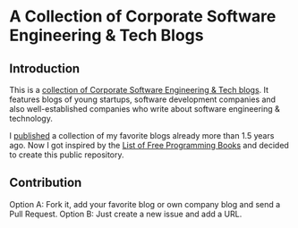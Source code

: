 # A Collection of Corporate Software Engineering & Tech Blogs

## Introduction
This is a [collection of Corporate Software Engineering &amp; Tech blogs](/software-engineering-blogs.md). It features blogs of young startups, software development companies and also well-established companies who write about software engineering & technology.

I [published](http://imwill.com/18-favorite-software-engineering-tech-blogs/) a collection of my favorite blogs already more than 1.5 years ago. Now I got inspired by the [List of Free Programming Books](https://github.com/vhf/free-programming-books) and decided to create this public repository.

## Contribution
Option A: Fork it, add your favorite blog or own company blog and send a Pull Request.
Option B: Just create a new issue and add a URL.

